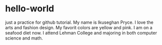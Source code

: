 # hello-world
just a practice for github tutorial.
My name is Ikuseghan Pryce.
I love the arts and fashion design.
My favorit colors are yellow and pink.
I am on a seafood diet now.
I attend Lehman College and majoring in both computer science and math.
